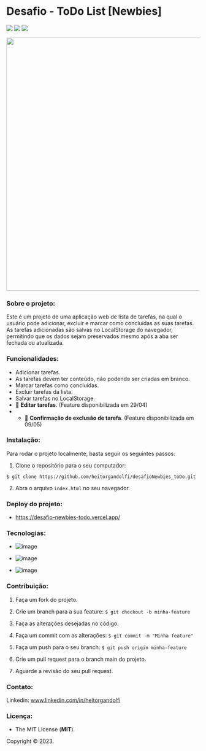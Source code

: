 # Desafio - ToDo List [Newbies]

<img src="http://img.shields.io/static/v1?label=STATUS&message=ATUALIZADO&color=orange&style=for-the-badge"/> <img src="http://img.shields.io/static/v1?label=release%20date&message=april%202023&color=green&style=for-the-badge"/> <img src="http://img.shields.io/static/v1?label=license&message=MIT&color=informational&style=for-the-badge"/>


<div align="center">

<img src="https://user-images.githubusercontent.com/113437603/231746323-bc0b91c8-a103-4b6d-be6a-627379bf4afb.png" width="660px">
 
 </div>

### **Sobre o projeto:**

Este é um projeto de uma aplicação web de lista de tarefas, na qual o usuário pode adicionar, excluir e marcar como concluídas as suas tarefas. As tarefas adicionadas são salvas no LocalStorage do navegador, permitindo que os dados sejam preservados mesmo após a aba ser fechada ou atualizada.

### **Funcionalidades:**

- Adicionar tarefas.
- As tarefas devem ter conteúdo, não podendo ser criadas em branco.
- Marcar tarefas como concluídas.
- Excluir tarefas da lista.
- Salvar tarefas no LocalStorage.
- :loudspeaker:	**Editar tarefas**. (Feature disponibilizada em 29/04)
- - :loudspeaker:	**Confirmação de exclusão de tarefa**. (Feature disponibilizada em 09/05)

### **Instalação:**

Para rodar o projeto localmente, basta seguir os seguintes passos:

1. Clone o repositório para o seu computador:

`$ git clone https://github.com/heitorgandolfi/desafioNewbies_toDo.git`

2. Abra o arquivo `index.html` no seu navegador.

### **Deploy do projeto:**

- https://desafio-newbies-todo.vercel.app/

### **Tecnologias:**

- ![image](https://img.shields.io/badge/JavaScript-F7DF1E?style=for-the-badge&logo=javascript&logoColor=black
)

- ![image](https://img.shields.io/badge/HTML5-E34F26?style=for-the-badge&logo=html5&logoColor=white
)
- ![image](https://img.shields.io/badge/CSS3-1572B6?style=for-the-badge&logo=css3&logoColor=white
)

### **Contribuição:**

1. Faça um fork do projeto.

2. Crie um branch para a sua feature: `$ git checkout -b minha-feature`

3. Faça as alterações desejadas no código.

4. Faça um commit com as alterações: `$ git commit -m "Minha feature"`

5. Faça um push para o seu branch: `$ git push origin minha-feature`

6. Crie um pull request para o branch main do projeto.

7. Aguarde a revisão do seu pull request.

### **Contato:**

Linkedin: www.linkedin.com/in/heitorgandolfi


### **Licença:**

- The MIT License (**MIT**).

Copyright ©️ 2023.
